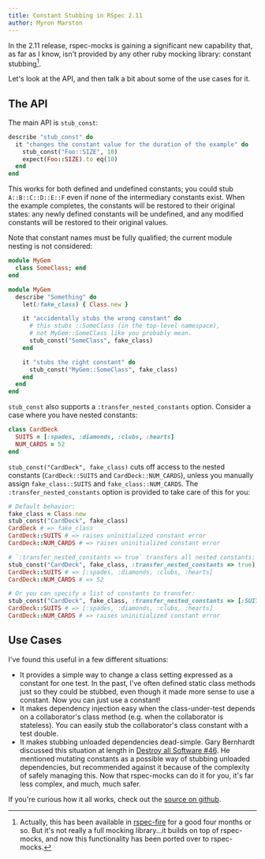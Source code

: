 ```yaml
---
title: Constant Stubbing in RSpec 2.11
author: Myron Marston
---
```


In the 2.11 release, rspec-mocks is gaining a significant new
capability that, as far as I know, isn't provided by any other
ruby mocking library: constant stubbing[^foot_1].

Let's look at the API, and then talk a bit about some of
the use cases for it.

## The API

The main API is `stub_const`:

~~~ ruby
describe "stub_const" do
  it "changes the constant value for the duration of the example" do
    stub_const("Foo::SIZE", 10)
    expect(Foo::SIZE).to eq(10)
  end
end
~~~

This works for both defined and undefined constants; you
could stub `A::B::C::D::E::F` even if none of the intermediary
constants exist. When the example completes, the constants will
be restored to their original states: any newly defined constants
will be undefined, and any modified constants will be restored
to their original values.

Note that constant names must be fully qualified; the current
module nesting is not considered:

~~~ ruby
module MyGem
  class SomeClass; end
end

module MyGem
  describe "Something" do
    let(:fake_class) { Class.new }

    it "accidentally stubs the wrong constant" do
      # this stubs ::SomeClass (in the top-level namespace),
      # not MyGem::SomeClass like you probably mean.
      stub_const("SomeClass", fake_class)
    end

    it "stubs the right constant" do
      stub_const("MyGem::SomeClass", fake_class)
    end
  end
end
~~~

`stub_const` also supports a `:transfer_nested_constants` option.
Consider a case where you have nested constants:

~~~ ruby
class CardDeck
  SUITS = [:spades, :diamonds, :clubs, :hearts]
  NUM_CARDS = 52
end
~~~

`stub_const("CardDeck", fake_class)` cuts off access to the
nested constants (`CardDeck::SUITS` and `CardDeck::NUM_CARDS`),
unless you manually assign `fake_class::SUITS` and
`fake_class::NUM_CARDS`. The `:transfer_nested_constants`
option is provided to take care of this for you:

~~~ ruby
# Default behavior:
fake_class = Class.new
stub_const("CardDeck", fake_class)
CardDeck # => fake_class
CardDeck::SUITS # => raises uninitialized constant error
CardDeck::NUM_CARDS # => raises uninitialized constant error

# `:transfer_nested_constants => true` transfers all nested constants:
stub_const("CardDeck", fake_class, :transfer_nested_constants => true)
CardDeck::SUITS # => [:spades, :diamonds, :clubs, :hearts]
CardDeck::NUM_CARDS # => 52

# Or you can specify a list of constants to transfer:
stub_const("CardDeck", fake_class, :transfer_nested_constants => [:SUITS])
CardDeck::SUITS # => [:spades, :diamonds, :clubs, :hearts]
CardDeck::NUM_CARDS # => raises uninitialized constant error
~~~

## Use Cases

I've found this useful in a few different situations:

* It provides a simple way to change a class setting expressed as
  a constant for one test. In the past, I've often defined static
  class methods just so they could be stubbed, even though it
  made more sense to use a constant. Now you can just use a constant!
* It makes dependency injection easy when the class-under-test
  depends on a collaborator's class method (e.g. when the collaborator
  is stateless). You can easily stub the collaborator's class constant
  with a test double.
* It makes stubbing unloaded dependencies dead-simple. Gary
  Bernhardt discussed this situation at length in [Destroy all
  Software #46](https://www.destroyallsoftware.com/screencasts/catalog/stubbing-unloaded-dependencies).
  He mentioned mutating constants as a possible way of stubbing unloaded
  dependencies, but recommended against it because of the complexity
  of safely managing this. Now that rspec-mocks can do it for you, it's
  far less complex, and much, much safer.

If you're curious how it all works, check out the [source on
github](https://github.com/rspec/rspec-mocks/blob/2-11-maintenance/lib/rspec/mocks/stub_const.rb).

[^foot_1]: Actually, this has been available in [rspec-fire](https://github.com/xaviershay/rspec-fire) for a good four months or so. But it's not really a full mocking library...it builds on top of rspec-mocks, and now this functionality has been ported over to rspec-mocks.

